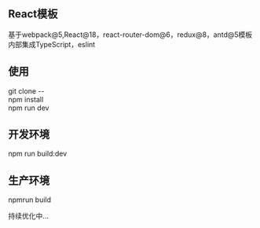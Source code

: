 ## React模板
基于webpack@5,React@18，react-router-dom@6，redux@8，antd@5模板
内部集成TypeScript，eslint

## 使用
git clone --  
npm install  
npm run dev  

## 开发环境
npm run build:dev  
## 生产环境
npmrun build  


持续优化中...
